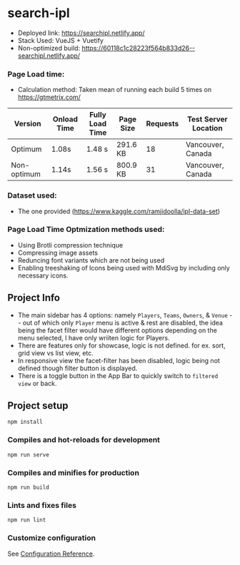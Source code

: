 # search-ipl

* Deployed link: https://searchipl.netlify.app/
* Stack Used: VueJS + Vuetify
* Non-optimized build: https://60118c1c28223f564b833d26--searchipl.netlify.app/

### Page Load time:
* Calculation method: Taken mean of running each build 5 times on https://gtmetrix.com/

| Version     | Onload Time | Fully Load Time | Page Size | Requests | Test Server Location |   
|-------------|-------------|----------------|-----------|----------| ----------|
| Optimum     |     1.08s     |   1.48 s       | 291.6 KB  | 18       |   Vancouver, Canada |
| Non-optimum |        1.14s       |    1.56 s      | 800.9 KB  | 31       |   Vancouver, Canada |
   


### Dataset used:
* The one provided (https://www.kaggle.com/ramjidoolla/ipl-data-set)

### Page Load Time Optmization methods used:
* Using Brotli compression technique 
* Compressing image assets
* Reduncing font variants which are not being used
* Enabling treeshaking of Icons being used with MdiSvg by including only necessary icons.


## Project Info

* The main sidebar has 4 options: namely `Players`, `Teams`, `Owners`, & `Venue` -- out of which only `Player` menu is active & rest are disabled, the idea being the facet filter would have different options depending on the menu selected, I have only wriiten logic for Players.
* There are features only for showcase, logic is not defined. for ex. sort, grid view vs list view, etc.
* In responsive view the facet-filter has been disabled, logic being not defined though filter button is displayed.
* There is a toggle button in the App Bar to quickly switch to `filtered view` or back.


## Project setup
```
npm install
```

### Compiles and hot-reloads for development
```
npm run serve
```

### Compiles and minifies for production
```
npm run build
```

### Lints and fixes files
```
npm run lint
```

### Customize configuration
See [Configuration Reference](https://cli.vuejs.org/config/).
